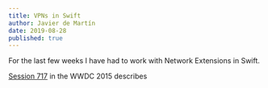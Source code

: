 ```yaml
---
title: VPNs in Swift
author: Javier de Martín
date: 2019-08-28
published: true
---
```

For the last few weeks I have had to work with Network Extensions in Swift.

[Session 717](https://developer.apple.com/videos/play/wwdc2015/717/) in the WWDC 2015 describes